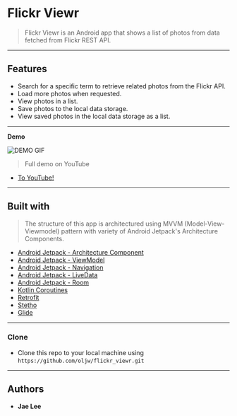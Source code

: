 # Flickr Viewr

> Flickr Viewr is an Android app that shows a list of photos from data fetched from Flickr REST API.


---

## Features

- Search for a specific term to retrieve related photos from the Flickr API.
- Load more photos when requested.
- View photos in a list.
- Save photos to the local data storage.
- View saved photos in the local data storage as a list.


---

**Demo**

![DEMO GIF](img/fickr_viewr_demo.gif)
>Full demo on YouTube
- [To YouTube!](https://youtu.be/dPfZIeN01N0)
---

## Built with

> The structure of this app is architectured using MVVM (Model-View-Viewmodel) pattern with variety of Android Jetpack's Architecture Components.

* [Android Jetpack - Architecture Component](https://developer.android.com/topic/libraries/architecture)
* [Android Jetpack - ViewModel](https://developer.android.com/topic/libraries/architecture/viewmodel)
* [Android Jetpack - Navigation](https://developer.android.com/guide/navigation)
* [Android Jetpack - LiveData](https://developer.android.com/topic/libraries/architecture/livedata)
* [Android Jetpack - Room](https://developer.android.com/topic/libraries/architecture/room)
* [Kotlin Coroutines](https://kotlinlang.org/docs/reference/coroutines-overview.html)
* [Retrofit](https://square.github.io/retrofit/)
* [Stetho](http://facebook.github.io/stetho/)
* [Glide](https://github.com/bumptech/glide)


---

### Clone

- Clone this repo to your local machine using `https://github.com/oljw/flickr_viewr.git`


---

## Authors

* **Jae Lee**
